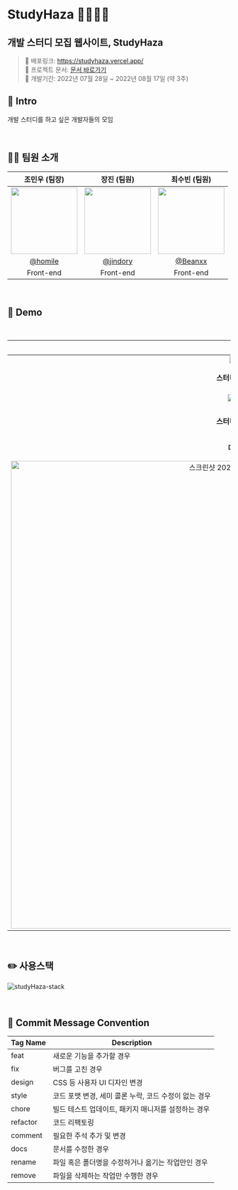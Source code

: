# StudyHaza 🧑‍💻👩‍💻

## 개발 스터디 모집 웹사이트, StudyHaza

> 🔗 배포링크: <https://studyhaza.vercel.app/>  
> 🔗 프로젝트 문서: [문서 바로가기](https://cho-min-woo.notion.site/StudyHaza-1973422692b64e159d7051de0f50f2d6)  
> 🔗 개발기간: 2022년 07월 28일 ~ 2022년 08월 17일 (약 3주)

## 📌 Intro

개발 스터디를 하고 싶은 개발자들의 모임

<br/>

## 🙋‍♂️ 팀원 소개

| 조민우 (팀장) | 장진 (팀원) | 최수빈 (팀원) |
|:-:|:-:|:-:|
| <img src="https://avatars.githubusercontent.com/u/56163157?v=4" width=150px/> | <img src="https://avatars.githubusercontent.com/u/22221941?v=4" width=150px/> | <img src="https://avatars.githubusercontent.com/u/64299610?v=4" width=150px/> |
| [@homile](https://github.com/homile) | [@jindory](https://github.com/jindory) | [@Beanxx](https://github.com/Beanxx) |
| Front-end | Front-end | Front-end |

<br/>

## 💫 Demo

<br/>

| **회원가입** | **로그인** |
|:-:|:-:|
| ![signup](https://user-images.githubusercontent.com/64299610/205679534-d391bdc9-bf73-42af-ae2e-d2d8b083bb02.gif) | ![login](https://user-images.githubusercontent.com/64299610/205678325-38ac10ef-ab76-4b6b-b0ec-096b7532bd9a.gif) |
| **스터디 모집글 등록** | **커뮤니티글 CRUD** |
| ![register](https://user-images.githubusercontent.com/64299610/205681890-75151211-7c6d-433d-a277-8280eb2f66a4.gif) | ![community](https://user-images.githubusercontent.com/64299610/205684374-aa1f2855-61d6-41cb-a0b3-d33ea397f15c.gif) |
| **스터디 모집글 수정** | **스터디 모집글 삭제** |
|  |
| **마이페이지** | **스터디 모집글 정렬** |
| <img width="1054" alt="스크린샷 2022-12-06 오전 1 12 35" src="https://user-images.githubusercontent.com/64299610/205686139-c303cc66-f5c1-4400-afa1-0ce91cdeddb5.png"> | ![filter](https://user-images.githubusercontent.com/64299610/205686598-0c336e88-3118-4c15-be80-15ef6b330a9e.gif) |


<br/>

## ✏️ 사용스택

![studyHaza-stack](https://user-images.githubusercontent.com/56163157/205639721-a49ffff9-3078-49c0-a224-6bc7e581538b.png)

<br/>

## 📨 Commit Message Convention

| Tag Name | Description |
|---|---|
| feat | 새로운 기능을 추가할 경우 |
| fix | 버그를 고친 경우 |
| design | CSS 등 사용자 UI 디자인 변경 |
| style | 코드 포맷 변경, 세미 콜론 누락, 코드 수정이 없는 경우 |
| chore | 빌드 테스트 업데이트, 패키지 매니저를 설정하는 경우 |
| refactor | 코드 리팩토링 |
| comment | 필요한 주석 추가 및 변경 |
| docs | 문서를 수정한 경우 |
| rename | 파일 혹은 폴더명을 수정하거나 옮기는 작업만인 경우 |
| remove | 파일을 삭제하는 작업만 수행한 경우 |
